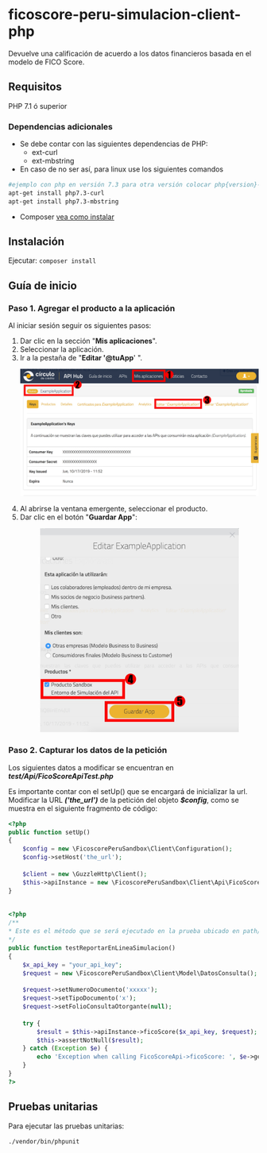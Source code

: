 # ficoscore-peru-simulacion-client-php

Devuelve una calificación de acuerdo a los datos financieros basada en el modelo de FICO Score.

## Requisitos

PHP 7.1 ó superior

### Dependencias adicionales
- Se debe contar con las siguientes dependencias de PHP:
    - ext-curl
    - ext-mbstring
- En caso de no ser así, para linux use los siguientes comandos

```sh
#ejemplo con php en versión 7.3 para otra versión colocar php{version}-curl
apt-get install php7.3-curl
apt-get install php7.3-mbstring
```
- Composer [vea como instalar][1]

## Instalación

Ejecutar: `composer install`

## Guía de inicio

### Paso 1. Agregar el producto a la aplicación

Al iniciar sesión seguir os siguientes pasos:

 1. Dar clic en la sección "**Mis aplicaciones**".
 2. Seleccionar la aplicación.
 3. Ir a la pestaña de "**Editar '@tuApp**' ".
    <p align="center">
      <img src="https://github.com/APIHub-CdC/imagenes-cdc/blob/master/edit_applications.jpg" width="900">
    </p>
 4. Al abrirse la ventana emergente, seleccionar el producto.
 5. Dar clic en el botón "**Guardar App**":
    <p align="center">
      <img src="https://github.com/APIHub-CdC/imagenes-cdc/blob/master/selected_product.jpg" width="400">
    </p>

### Paso 2. Capturar los datos de la petición

Los siguientes datos a modificar se encuentran en ***test/Api/FicoScoreApiTest.php***

Es importante contar con el setUp() que se encargará de inicializar la url. Modificar la URL ***('the_url')*** de la petición del objeto ***$config***, como se muestra en el siguiente fragmento de código:

```php
<?php
public function setUp()
{
    $config = new \FicoscorePeruSandbox\Client\Configuration();
    $config->setHost('the_url');

    $client = new \GuzzleHttp\Client();
    $this->apiInstance = new \FicoscorePeruSandbox\Client\Api\FicoScoreApi($client, $config);
}    
```
```php

<?php
/**
* Este es el método que se será ejecutado en la prueba ubicado en path/to/repository/test/Api/FicoScoreApiTest.php
*/
public function testReportarEnLineaSimulacion()
{
    $x_api_key = "your_api_key";
    $request = new \FicoscorePeruSandbox\Client\Model\DatosConsulta();

    $request->setNumeroDocumento('xxxxx');
    $request->setTipoDocumento('x');
    $request->setFolioConsultaOtorgante(null);

    try {
        $result = $this->apiInstance->ficoScore($x_api_key, $request);
        $this->assertNotNull($result);
    } catch (Exception $e) {
        echo 'Exception when calling FicoScoreApi->ficoScore: ', $e->getMessage(), PHP_EOL;
    }
}
?>
```
## Pruebas unitarias

Para ejecutar las pruebas unitarias:

```sh
./vendor/bin/phpunit
```

[1]: https://getcomposer.org/doc/00-intro.md#installation-linux-unix-macos
